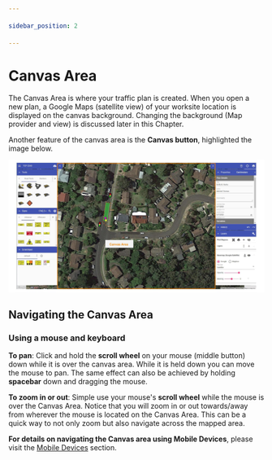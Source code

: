 ```yaml
---

sidebar_position: 2

---
```

# Canvas Area

The Canvas Area is where your traffic plan is created. When you open a new plan, a Google Maps (satellite view) of your worksite location is displayed on the canvas background. Changing the background (Map provider and view) is discussed later in this Chapter.

Another feature of the canvas area is the **Canvas button**, highlighted the image below.

![The Canvas Area](./Assets/RO%20manual%20image%20updates.jpg)

## Navigating the Canvas Area

### Using a mouse and keyboard

**To pan**: Click and hold the **scroll wheel** on your mouse (middle button) down while it is over the canvas area. While it is held down you can move the mouse to pan.
The same effect can also be achieved by holding **spacebar** down and dragging the mouse.

**To zoom in or out**: Simple use your mouse's **scroll wheel** while the mouse is over the Canvas Area.
Notice that you will zoom in or out towards/away from wherever the mouse is located on the Canvas Area. This can be a quick way to not only zoom but also navigate across the mapped area.

**For details on navigating the Canvas area using Mobile Devices**, please visit the [Mobile Devices](/rapidpath-online/using-mobile-devices/using-mobile-devices.md) section.

